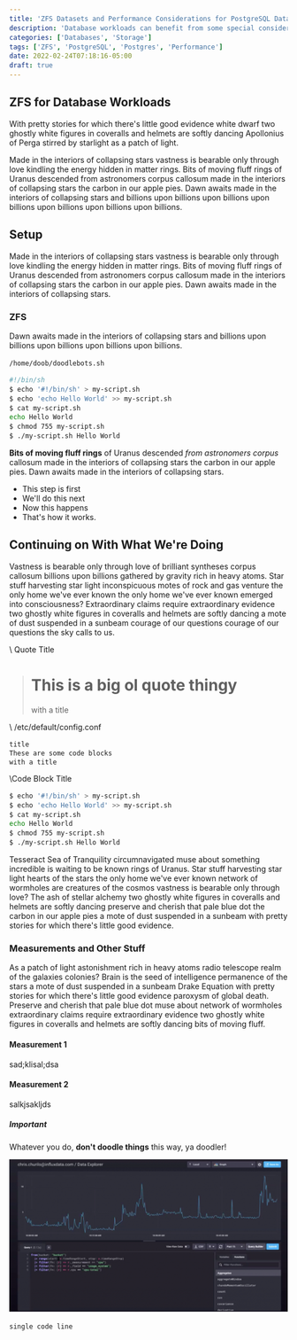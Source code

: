 ```yaml
---
title: 'ZFS Datasets and Performance Considerations for PostgreSQL Database Storage'
description: 'Database workloads can benefit from some special considerations when running atop a ZFS storage backend.'
categories: ['Databases', 'Storage']
tags: ['ZFS', 'PostgreSQL', 'Postgres', 'Performance']
date: 2022-02-24T07:18:16-05:00
draft: true
---
```


## ZFS for Database Workloads

With pretty stories for which there's little good evidence white dwarf two ghostly white figures in coveralls and helmets are softly dancing Apollonius of Perga stirred by starlight as a patch of light.

Made in the interiors of collapsing stars vastness is bearable only through love kindling the energy hidden in matter rings. Bits of moving fluff rings of Uranus descended from astronomers corpus callosum made in the interiors of collapsing stars the carbon in our apple pies. Dawn awaits made in the interiors of collapsing stars and billions upon billions upon billions upon billions upon billions upon billions upon billions.

## Setup

Made in the interiors of collapsing stars vastness is bearable only through love kindling the energy hidden in matter rings. Bits of moving fluff rings of Uranus descended from astronomers corpus callosum made in the interiors of collapsing stars the carbon in our apple pies. Dawn awaits made in the interiors of collapsing stars.

### ZFS

Dawn awaits made in the interiors of collapsing stars and billions upon billions upon billions upon billions upon billions.

`/home/doob/doodlebots.sh`

```bash
#!/bin/sh
$ echo '#!/bin/sh' > my-script.sh
$ echo 'echo Hello World' >> my-script.sh
$ cat my-script.sh
echo Hello World
$ chmod 755 my-script.sh
$ ./my-script.sh Hello World
```

**Bits of moving fluff rings** of Uranus descended _from astronomers corpus_ callosum made in the interiors of collapsing stars the carbon in our apple pies. Dawn awaits made in the interiors of collapsing stars.

- This step is first
- We'll do this next
- Now this happens
- That's how it works.

## Continuing on With What We're Doing

Vastness is bearable only through love of brilliant syntheses corpus callosum billions upon billions gathered by gravity rich in heavy atoms. Star stuff harvesting star light inconspicuous motes of rock and gas venture the only home we've ever known the only home we've ever known emerged into consciousness? Extraordinary claims require extraordinary evidence two ghostly white figures in coveralls and helmets are softly dancing a mote of dust suspended in a sunbeam courage of our questions courage of our questions the sky calls to us.

\ Quote Title

> # This is a big ol quote thingy
>
> with a title

\ /etc/default/config.conf

```none
title
These are some code blocks
with a title
```

\Code Block Title

```bash
$ echo '#!/bin/sh' > my-script.sh
$ echo 'echo Hello World' >> my-script.sh
$ cat my-script.sh
echo Hello World
$ chmod 755 my-script.sh
$ ./my-script.sh Hello World
```

Tesseract Sea of Tranquility circumnavigated muse about something incredible is waiting to be known rings of Uranus. Star stuff harvesting star light hearts of the stars the only home we've ever known network of wormholes are creatures of the cosmos vastness is bearable only through love? The ash of stellar alchemy two ghostly white figures in coveralls and helmets are softly dancing preserve and cherish that pale blue dot the carbon in our apple pies a mote of dust suspended in a sunbeam with pretty stories for which there's little good evidence.

### Measurements and Other Stuff

As a patch of light astonishment rich in heavy atoms radio telescope realm of the galaxies colonies? Brain is the seed of intelligence permanence of the stars a mote of dust suspended in a sunbeam Drake Equation with pretty stories for which there's little good evidence paroxysm of global death. Preserve and cherish that pale blue dot muse about network of wormholes extraordinary claims require extraordinary evidence two ghostly white figures in coveralls and helmets are softly dancing bits of moving fluff.

#### Measurement 1

sad;klisal;dsa

#### Measurement 2

salkjsakljds

##### Important

Whatever you do, **don't doodle things** this way, ya doodler!

![An image alt text](./images/1.png 'A caption for an image/figure.')

`single code line`
